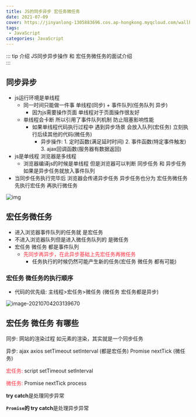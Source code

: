 ```yaml
---
title: JS的同步异步 宏任务微任务
date: 2021-07-09
cover: https://jinyanlong-1305883696.cos.ap-hongkong.myqcloud.com/wallhaven-j3l2gw-min.jpg
tags:
 - JavaScript
categories: JavaScript
---
```


::: tip 介绍
JS同步异步操作 和 宏任务微任务的面试介绍 <br>
:::

<!-- more -->

## 同步异步

* js运行环境是单线程
  * 同一时间只能做一件事 单线程(同步) + 事件队列(任务队列 异步)
    * 因为js需要操作页面 单线程对于页面操作很友好
  * 单线程会卡断 所以引用了事件队列机制 防止阻塞影响性能
    * 如果单线程代码执行过程中 遇到异步场景 会放入队列(宏任务) 立刻执行后续其他的代码(微任务)
      * 异步操作: 1. 定时函数(满足延时时间) 2. 事件函数(特定事件触发) 3. ajax回调函数(服务器有数据返回)
* js是单线程 浏览器是多线程
  * 浏览器编译js的时候是单线程 但是浏览器可以判断 同步任务 和 异步任务 如果是异步任务就放入事件队列
* 当同步任务执行完毕后 浏览器会传递异步任务 异步任务也分为 宏任务微任务 先执行宏任务 再执行微任务

![img](https://jinyanlong-1305883696.cos.ap-hongkong.myqcloud.com/daaab715ad4acf1a41c3fe8eb7ad13ab.png)

## 宏任务微任务

* 进入浏览器事件队列的任务就 是宏任务
* 不进入浏览器队列但是进入微任务队列的 是微任务
* 宏任务 微任务 都是事件队列 
  * <font color = #ff3040>先同步再异步，在此异步基础上先宏任务再微任务</font>
    * 任务执行的时候仍然可能产生新的任务(宏任务 微任务 都有可能)

### **宏任务 微任务的执行顺序**

* 代码的优先级: 主线程>宏任务>微任务 (微任务 宏任务都是异步)

![image-20210704203139670](https://jinyanlong-1305883696.cos.ap-hongkong.myqcloud.com/s2lDdZPRqe6crIx.png)



## 宏任务 微任务 有哪些

同步:  网站的渲染过程 如元素的渲染，其实就是一个同步任务

异步: ajax axios setTimeout setInterval (都是宏任务) Promise nextTick (微任务)

<font color =#ff3040>宏任务: </font>script setTimeout setInterval

<font color =#ff3040>微任务: </font>Promise nextTick process

**try catch**是处理同步异常

**`Promise`的 try catch**是处理异步异常